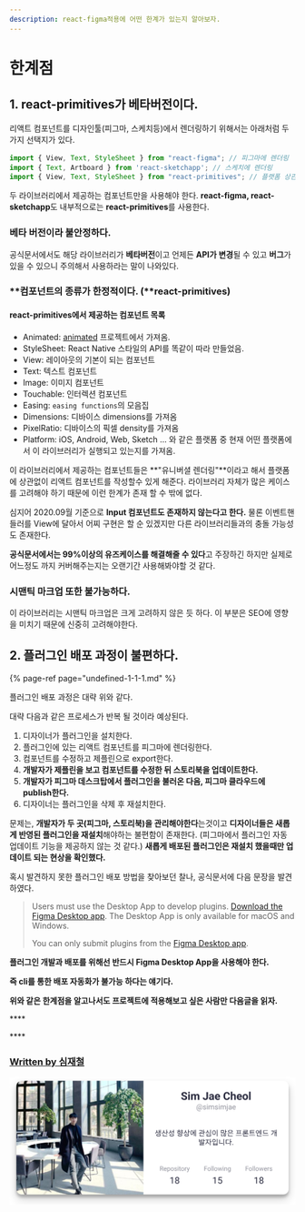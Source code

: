 ```yaml
---
description: react-figma적용에 어떤 한계가 있는지 알아보자.
---
```


# 한계점

##  1. react-primitives가 베타버전이다.

 리액트 컴포넌트를 디자인툴\(피그마, 스케치등\)에서 렌더링하기 위해서는 아래처럼 두가지 선택지가 있다.

```javascript
import { View, Text, StyleSheet } from "react-figma"; // 피그마에 렌더링
import { Text, Artboard } from 'react-sketchapp'; // 스케치에 렌더링
import { View, Text, StyleSheet } from "react-primitives"; // 플랫폼 상관없이 렌더
```

두 라이브러리에서 제공하는 컴포넌트만을 사용해야 한다. **react-figma, react-sketchapp**도 내부적으로는 **react-primitives**를 사용한다.

### 베타 버전이라 불안정하다. 

공식문서에서도 해당 라이브러리가 **베타버전**이고 언제든 **API가 변경**될 수 있고 **버그**가 있을 수 있으니 주의해서 사용하라는 말이 나와있다.

### **컴포넌트의 종류가 한정적이다. \(**react-primitives\)

####  react-primitives에서 제공하는 컴포넌트 목록 

* Animated: [animated](https://github.com/animatedjs/animated) 프로젝트에서 가져옴.
* StyleSheet: React Native 스타일의 API를 똑같이 따라 만들었음.
* View: 레이아웃의 기본이 되는 컴포넌트
* Text: 텍스트 컴포넌트
* Image: 이미지 컴포넌트
* Touchable: 인터렉션 컴포넌트
* Easing: `easing functions`의 모음집
* Dimensions: 디바이스 dimensions를 가져옴
* PixelRatio: 디바이스의 픽셀 density를 가져옴
* Platform: iOS, Android, Web, Sketch ... 와 같은 플랫폼 중 현재 어떤 플랫폼에서 이 라이브러리가 실행되고 있는지를 가져옴.

이 라이브러리에서 제공하는 컴포넌트들은 **"유니버셜 렌더링"**이라고 해서 플랫폼에 상관없이 리액트 컴포넌트를 작성할수 있게 해준다.  라이브러리 자체가 많은 케이스를 고려해야 하기 때문에 이런 한계가 존재 할 수 밖에 없다.

심지어 2020.09월 기준으로 **Input 컴포넌트도 존재하지 않는다고 한다.** 물론 이벤트핸들러를 View에 달아서 어찌 구현은 할 순 있겠지만 다른 라이브러리들과의 충돌 가능성도 존재한다. 

**공식문서에서는 99%이상의 유즈케이스를 해결해줄 수 있다**고 주장하긴 하지만 실제로 어느정도 까지 커버해주는지는 오랜기간 사용해봐야할 것 같다.

### **시맨틱 마크업 또한 불가능하다.** 

이 라이브러리는 시맨틱 마크업은 크게 고려하지 않은 듯 하다. 이 부분은 SEO에 영향을 미치기 때문에 신중히 고려해야한다. 

## 2. 플러그인 배포 과정이 불편하다.

{% page-ref page="undefined-1-1-1.md" %}

플러그인 배포 과정은 대략 위와 같다.

대략 다음과 같은 프로세스가 반복 될 것이라 예상된다. 

1. 디자이너가 플러그인을 설치한다.
2. 플러그인에 있는 리액트 컴포넌트를 피그마에 렌더링한다.
3. 컴포넌트를 수정하고 제플린으로 export한다.
4. **개발자가 제플린을 보고 컴포넌트를 수정한 뒤 스토리북을 업데이트한다.**
5. **개발자가 피그마 데스크탑에서 플러그인을  불러온 다음, 피그마 클라우드에 publish한다.**
6. 디자이너는 플러그인을 삭제 후 재설치한다.

 문제는, **개발자가 두 곳\(피그마, 스토리북\)을 관리해야한다**는것이고 **디자이너들은 새롭게 반영된 플러그인을 재설치**해야하는 불편함이 존재한다. \(피그마에서 플러그인 자동 업데이트 기능을 제공하지 않는 것 같다.\) **새롭게 배포된 플러그인은 재설치 했을때만 업데이트 되는 현상을 확인했다.**

 혹시 발견하지 못한 플러그인 배포 방법을 찾아보던 찰나, 공식문서에 다음 문장을 발견하였다.

> Users must use the Desktop App to develop plugins. [Download the Figma Desktop app](https://www.figma.com/downloads/). The Desktop App is only available for macOS and Windows.
>
>  You can only submit plugins from the [Figma Desktop app](https://help.figma.com/hc/en-us/articles/360039823654).



 **플러그인 개발과 배포를 위해선 반드시 Figma Desktop App을 사용해야 한다.** 

**즉 cli를 통한 배포 자동화가 불가능 하다는 얘기다.**



**위와 같은 한계점을 알고나서도 프로젝트에 적용해보고 싶은 사람만 다음글을 읽자.**

\*\*\*\*

\*\*\*\*

### [Written by 심재철](https://github.com/simsimjae)

![](../../.gitbook/assets/simsimjae.png)





